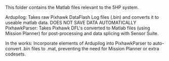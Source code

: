 This folder contains the Matlab files relevant to the 5HP system.

Ardupilog: Takes raw Pixhawk DataFlash Log files (.bin) and converts it to useable matlab data. DOES NOT SAVE DATA AUTOMATICALLY
PixhawkParser: Takes Pixhawk DFL's converted to Matlab files (using Mission Planner) for post-processing and data splicing with Sensor Suite.

In the works: Incorporate elements of Ardupilog into PixhawkParser to auto-convert .bin files to .mat, preventing the need for Mission Planner or extra codesets.
